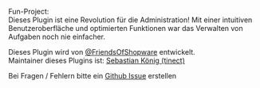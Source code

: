 Fun-Project:  
Dieses Plugin ist eine Revolution für die Administration! Mit einer intuitiven Benutzeroberfläche und optimierten Funktionen war das Verwalten von Aufgaben noch nie einfacher.

Dieses Plugin wird von [@FriendsOfShopware](https://store.shopware.com/friends-of-shopware.html) entwickelt.  
Maintainer dieses Plugins ist: [Sebastian König (tinect)](https://github.com/tinect)

Bei Fragen / Fehlern bitte ein [Github Issue](https://github.com/FriendsOfShopware/FroshNicerAdmin/issues/new) erstellen
